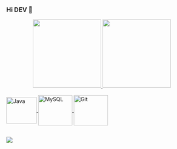 ### Hi DEV 👋

<div align="center">
  <a href="https://github.com/jeanmbm">
  <img height="180em" src="https://github-readme-stats.vercel.app/api?username=jeanmbm&show_icons=true&theme=radical&include_all_commits=true&count_private=true"/>
  <img height="180em" src="https://github-readme-stats.vercel.app/api/top-langs/?username=jeanmbm&layout=compact&langs_count=7&theme=radical"/>
</div>

 <div style="display: inline_block"><br>
  <img align="center" alt="Java" height="70" width="80" src="https://cdn.jsdelivr.net/gh/devicons/devicon/icons/java/java-original-wordmark.svg">
  <img align="center" alt="MySQL" height="80" width="90" src="https://cdn.jsdelivr.net/gh/devicons/devicon/icons/mysql/mysql-original-wordmark.svg">
  <img align="center" alt="Git" height="80" width="90" src="https://cdn.jsdelivr.net/gh/devicons/devicon/icons/git/git-original-wordmark.svg">
</div>
 
  ##
  
  ![](https://github.com/jeanmbm/jeanmbm/blob/output/github-contribution-grid-snake.svg)

<!--
**jeanmbm/jeanmbm** is a ✨ _special_ ✨ repository because its `README.md` (this file) appears on your GitHub profile.

Here are some ideas to get you started:

- 🔭 I’m currently working on ...
- 🌱 I’m currently learning ...
- 👯 I’m looking to collaborate on ...
- 🤔 I’m looking for help with ...
- 💬 Ask me about ...
- 📫 How to reach me: ...
- 😄 Pronouns: ...
- ⚡ Fun fact: ...
-->
